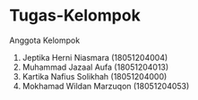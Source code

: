 # Tugas-Kelompok
Anggota Kelompok
1. Jeptika Herni Niasmara   (18051204004)
2. Muhammad Jazaal Aufa     (18051204013)
3. Kartika Nafius Solikhah  (18051204000)
4. Mokhamad Wildan Marzuqon (18051204053)
